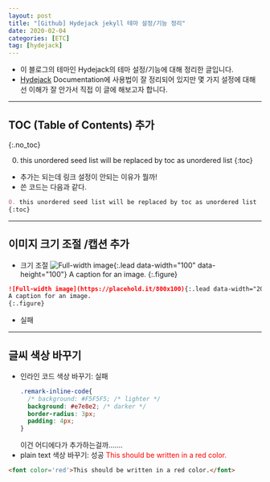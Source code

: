 ```yaml
---
layout: post
title: "[Github] Hydejack jekyll 테마 설정/기능 정리"
date: 2020-02-04 
categories: [ETC]
tag: [hydejack]
---
```


* 이 블로그의 테마인 Hydejack의 테마 설정/기능에 대해 정리한 글입니다.
* [Hydejack](https://hydejack.com/docs/) Documentation에 사용법이 잘 정리되어 있지만 몇 가지 설정에 대해선 이해가 잘 안가서 직접 이 글에 해보고자 합니다.

***

## TOC (Table of Contents) 추가
{:.no_toc}

0. this unordered seed list will be replaced by toc as unordered list
{:toc}

* 추가는 되는데 링크 설정이 안되는 이유가 뭘까! 
* 쓴 코드는 다음과 같다.

~~~md
0. this unordered seed list will be replaced by toc as unordered list
{:toc}
~~~

***

## 이미지 크기 조절 /캡션 추가
* 크기 조절
![Full-width image](https://placehold.it/800x100){:.lead data-width="100" data-height="100"}
A caption for an image.
{:.figure}

~~~md
![Full-width image](https://placehold.it/800x100){:.lead data-width="200" data-height="100"}
A caption for an image.
{:.figure}
~~~

* 실패

***

## 글씨 색상 바꾸기

* 인라인 코드 색상 바꾸기: 실패
  ~~~css
  .remark-inline-code{
    /* background: #F5F5F5; /* lighter */
    background: #e7e8e2; /* darker */
    border-radius: 3px;
    padding: 4px; 
  }
  ~~~
  이건 어디에다가 추가하는걸까.......
* plain text 색상 바꾸기: 성공
<font color='red'>This should be written in a red color.</font>

~~~html
<font color='red'>This should be written in a red color.</font>
~~~
